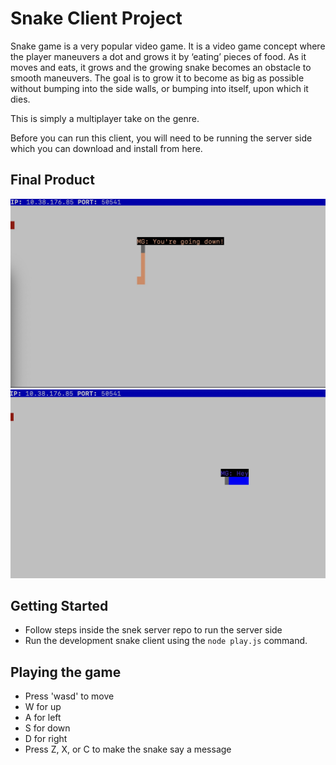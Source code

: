 # Snake Client Project

Snake game is a very popular video game. It is a video game concept where the player maneuvers a dot and grows it by ‘eating’ pieces of food. As it moves and eats, it grows and the growing snake becomes an obstacle to smooth maneuvers. The goal is to grow it to become as big as possible without bumping into the side walls, or bumping into itself, upon which it dies.

This is simply a multiplayer take on the genre.

Before you can run this client, you will need to be running the server side which you can download and install from here. 

## Final Product

!["snake game running"](./pics/Screenshot1.jpeg)
!["snake saying something in game"](./pics/Screenshot2.jpeg)


## Getting Started

- Follow steps inside the snek server repo to run the server side
- Run the development snake client using the `node play.js` command.

## Playing the game

- Press 'wasd' to move
- W for up
- A for left
- S for down
- D for right
- Press Z, X, or C to make the snake say a message
